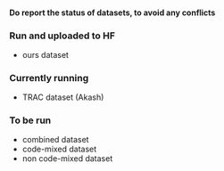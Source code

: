 #### Do report the status of datasets, to avoid any conflicts ####

### Run and uploaded to HF ###
* ours dataset 
### Currently running ###
* TRAC dataset (Akash)
### To be run ###
* combined dataset
* code-mixed dataset
* non code-mixed dataset

